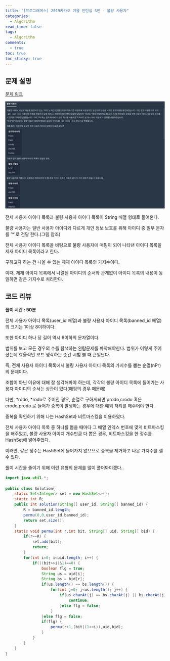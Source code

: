 ```yaml
---
title: "[프로그래머스] 2019카카오 겨울 인턴십 3번 - 불량 사용자"
categories:
  - Algorithm
read_time: false
tags:
  - Algorithm
comments:
  - true
toc: true
toc_sticky: true
---
```

## 문제 설명
[문제 링크](https://programmers.co.kr/learn/courses/30/lessons/64064)

![](/assets/img/Algorithm/20200428_1.png)

전체 사용자 아이디 목록과 불량 사용자 아이디 목록이 String 배열 형태로 들어온다.

불량 사용자는 일반 사용자 아이디와 다르게 개인 정보 보호를 위해 아이디 중 일부 문자를 '*'로 전달 한다.(그림 참조)

전체 사용자 아이디 목록을 바탕으로 불량 사용자에 매핑이 되어 나타낸 아이디 목록을 제재 아이디 목록이라고 한다.

구하고자 하는 건 나올 수 있는 제재 아이디 목록의 가지수이다.

이때, 제재 아이디 목록에서 나열된 아이디의 순서와 관계없이 아이디 목록의 내용이 동일하면 같은 가지수로 처리한다.

## 코드 리뷰
__풀이 시간 : 50분__ 

전체 사용자 아이디 목록(user_id 배열)과 불량 사용자 아이디 목록(banned_id 배열)의 크기는 1이상 8이하이다.

또한 아이디 하나 당 길이 역시 8이하의 문자열이다.

범위를 보고 모든 경우의 수를 탐색하는 완탐문제를 파악해야한다. 범위가 이렇게 주어졌는데 효율적인 코드 생각하는 순간 시험 볼 때 큰일난다.

즉, 전체 사용자 아이디 목록에서 불량 사용자 아이디 목록의 가지수를 뽑는 순열(nPr)의 문제이다.

조합이 아닌 이유에 대해 잘 생각해봐야 하는데, 각각의 불량 아이디 목록에 들어가는 사용자 아이디의 순서는 상관이 있다(매핑의 경우 때문에)

다만, *rodo, *rodo로 주어진 경우, 순열로 구하게되면 prodo,crodo 혹은 crodo,prodo 로 들어가 중복이 발생하는 경우에 대한 예외 처리를 해주어야 한다.

중복을 확인하기 위해 나는 HashSet과 비트마스킹을 이용하였다.

전체 사용자 아이디 목록 중 하나를 뽑을 때마다 그 배열 인덱스 번호에 맞게 비트마스킹을 해주었고, 불량 사용자 아이디 개수만큼 다 뽑은 경우, 비트마스킹을 한 정수를 HashSet에 넣어주었다.

이러면, 같은 정수는 HashSet에 들어가지 않으므로 중복을 제거하고 나온 가지수를 셀 수 있다.

풀이 시간을 줄이기 위해 이런 유형의 문제를 많이 풀어봐야겠다..

```java
import java.util.*;

public class Solution{
	static Set<Integer> set = new HashSet<>();
	static int R;
	public int solution(String[] user_id, String[] banned_id) {
		R = banned_id.length;
		permu(0,0,user_id,banned_id);
		return set.size();
	}
	static void permu(int r,int bit, String[] uid, String[] bid) {
		if(r==R) {
			set.add(bit);
			return;
		}
		for(int i=0; i<uid.length; i++) {
			if(((bit>>i)&1)==0) {
				boolean flg = true;
				String us = uid[i];
				String bs = bid[r];
				if(us.length() == bs.length()) {
					for(int j=0; j<us.length(); j++) {
						if(us.charAt(j) == bs.charAt(j) || bs.charAt(j)=='*') {
							continue;
						}else flg = false;
					}
				}else flg = false;
				if(flg) {
					permu(r+1,(bit|(1<<i)),uid,bid);
				}
			}
		}
	}
}
```